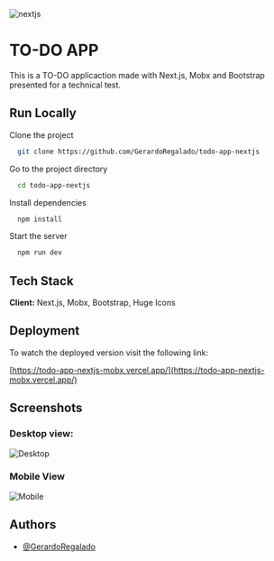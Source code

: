 ![nextjs](https://github.com/GerardoRegalado/todo-app-nextjs/assets/97474369/ece6c729-0a10-4126-8be7-eaaf0059a663)
# TO-DO APP

This is a TO-DO applicaction made with Next.js, Mobx and Bootstrap presented for a technical test.


## Run Locally

Clone the project

```bash
  git clone https://github.com/GerardoRegalado/todo-app-nextjs
```

Go to the project directory

```bash
  cd todo-app-nextjs
```

Install dependencies

```bash
  npm install
```

Start the server

```bash
  npm run dev
```


## Tech Stack

**Client:** Next.js, Mobx, Bootstrap, Huge Icons




## Deployment

To watch the deployed version visit the following link:

[https://todo-app-nextjs-mobx.vercel.app/](https://todo-app-nextjs-mobx.vercel.app/)



## Screenshots

### Desktop view: 

![Desktop](https://github.com/GerardoRegalado/todo-app-nextjs/assets/97474369/733f136a-67ce-46cb-b6b1-98b5222f4d85)


### Mobile View

![Mobile](https://github.com/GerardoRegalado/todo-app-nextjs/assets/97474369/6ec7bc05-d743-46f8-a89f-f2b279c899f8)




## Authors

- [@GerardoRegalado](https://www.github.com/GerardoRegalado)


